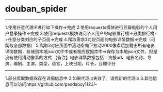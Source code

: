# douban_spider
<hr>
1.使用任意代理IP进行如下操作=>完成
2.使用requests模块进行豆瓣电影的个人用户登录操作=>完成
3.使用requests模块访问个人用户的电影排行榜->分类排行榜->任意分类对应的子页面=>完成
4.爬取需求3对应页面的电影详情数据=>完成（可爬取全部数据）
5.爬取3对应页面中滚动条向下拉动2000像素后加载出所有电影详情数据，存储到本地json文件中或者相应数据库中=>保存为本地json文件，但是没有使用滑动像素的方式
【备注】电影详情数据包括：海报url、电影名称、导演、编剧、主演，类型，语言，上映日期，片长，豆瓣评分
<hr>
1.部分爬取数据保存在详细信息中
2.如果代理ip失效了，请找新的代理ip
3.其他信息可以访问https://github.com/pandaboy1123/-
